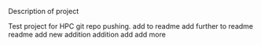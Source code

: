 Description of project

Test project for HPC git repo pushing.
add to readme
add further to readme
readme add
new addition
addition
add
add more
